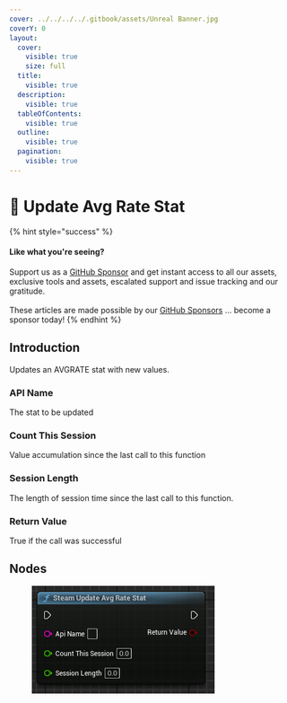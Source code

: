 ```yaml
---
cover: ../../../../.gitbook/assets/Unreal Banner.jpg
coverY: 0
layout:
  cover:
    visible: true
    size: full
  title:
    visible: true
  description:
    visible: true
  tableOfContents:
    visible: true
  outline:
    visible: true
  pagination:
    visible: true
---
```


# 🔵 Update Avg Rate Stat

{% hint style="success" %}
#### Like what you're seeing?

Support us as a [GitHub Sponsor](../../../../where-to-buy/become-a-sponsor.md) and get instant access to all our assets, exclusive tools and assets, escalated support and issue tracking and our gratitude.\
\
These articles are made possible by our [GitHub Sponsors](../../../../where-to-buy/become-a-sponsor.md) ... become a sponsor today!
{% endhint %}

## Introduction

Updates an AVGRATE stat with new values.

### API Name

The stat to be updated

### Count This Session

Value accumulation since the last call to this function

### Session Length

The length of session time since the last call to this function.

### Return Value

True if the call was successful

## Nodes

<figure><img src="../../../../.gitbook/assets/image (345).png" alt=""><figcaption></figcaption></figure>
